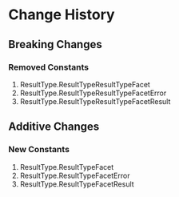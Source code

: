 # Change History

## Breaking Changes

### Removed Constants

1. ResultType.ResultTypeResultTypeFacet
1. ResultType.ResultTypeResultTypeFacetError
1. ResultType.ResultTypeResultTypeFacetResult

## Additive Changes

### New Constants

1. ResultType.ResultTypeFacet
1. ResultType.ResultTypeFacetError
1. ResultType.ResultTypeFacetResult
